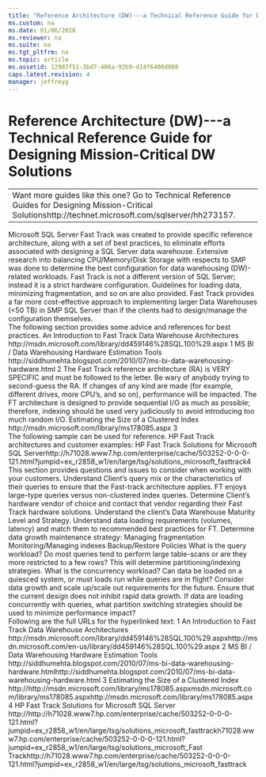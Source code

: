 ```yaml
---
title: "Reference Architecture (DW)---a Technical Reference Guide for Designing Mission-Critical DW Solutions"
ms.custom: na
ms.date: 01/06/2016
ms.reviewer: na
ms.suite: na
ms.tgt_pltfrm: na
ms.topic: article
ms.assetid: 12987f51-3bd7-406a-92b9-d14f6400d008
caps.latest.revision: 4
manager: jeffreyg
---
```

# Reference Architecture (DW)---a Technical Reference Guide for Designing Mission-Critical DW Solutions
<?xml version="1.0" encoding="utf-8"?>
<developerConceptualDocument xmlns="http://ddue.schemas.microsoft.com/authoring/2003/5" xmlns:xlink="http://www.w3.org/1999/xlink" xmlns:xsi="http://www.w3.org/2001/XMLSchema-instance" xsi:schemaLocation="http://ddue.schemas.microsoft.com/authoring/2003/5 http://clixdevr3.blob.core.windows.net/ddueschema/developer.xsd">
  <introduction>
    <table xmlns:caps="http://schemas.microsoft.com/build/caps/2013/11">
      <tbody>
        <tr>
          <TD>
            <para>
              <embeddedLabel>Want more guides like this one?</embeddedLabel> Go to <externalLink><linkText>Technical Reference Guides for Designing Mission-Critical Solutions</linkText><linkUri>http://technet.microsoft.com/sqlserver/hh273157</linkUri></externalLink>.</para>
          </TD>
        </tr>
      </tbody>
    </table>
    <para>Microsoft SQL Server Fast Track was created to provide specific reference architecture, along with a set of best practices, to eliminate efforts associated with designing a SQL Server data warehouse. Extensive research into balancing CPU/Memory/Disk Storage with respects to SMP was done to determine the best configuration for data warehousing (DW)-related workloads.</para>
    <para>Fast Track is not a different version of SQL Server; instead it is a strict hardware configuration. Guidelines for loading data, minimizing fragmentation, and so on are also provided.</para>
    <para>Fast Track provides a far more cost-effective approach to implementing larger Data Warehouses (&lt;50 TB) in SMP SQL Server than if the clients had to design/manage the configuration themselves.</para>
  </introduction>
  <section>
    <title>Best Practices</title>
    <content>
      <para>The following section provides some advice and references for best practices.</para>
      <list class="bullet">
        <listItem>
          <para>
            <externalLink>
              <linkText>An Introduction to Fast Track Data Warehouse Architectures</linkText>
              <linkUri>http://msdn.microsoft.com/library/dd459146%28SQL.100%29.aspx</linkUri>
            </externalLink>
            <superscript>1</superscript>
          </para>
        </listItem>
        <listItem>
          <para>
            <externalLink>
              <linkText>MS BI / Data Warehousing Hardware Estimation Tools</linkText>
              <linkUri>http://siddhumehta.blogspot.com/2010/07/ms-bi-data-warehousing-hardware.html</linkUri>
            </externalLink>
            <superscript>2</superscript>
          </para>
        </listItem>
        <listItem>
          <para>The Fast Track reference architecture (RA) is VERY SPECIFIC and must be followed to the letter. Be wary of anybody trying to second-guess the RA. If changes of any kind are made (for example, different drives, more CPU’s, and so on), performance will be impacted.</para>
        </listItem>
        <listItem>
          <para>The FT architecture is designed to provide sequential I/O as much as possible; therefore, indexing should be used very judiciously to avoid introducing too much random I/O.</para>
        </listItem>
        <listItem>
          <para>
            <externalLink>
              <linkText>Estimating the Size of a Clustered Index</linkText>
              <linkUri>http://msdn.microsoft.com/library/ms178085.aspx</linkUri>
            </externalLink>
            <superscript>3</superscript>
          </para>
        </listItem>
      </list>
    </content>
  </section>
  <section>
    <title>Case Studies and References</title>
    <content>
      <para>The following sample can be used for reference.</para>
      <list class="bullet">
        <listItem>
          <para>HP Fast Track architectures and customer examples: <externalLink><linkText>HP Fast Track Solutions for Microsoft SQL Server</linkText><linkUri>http://h71028.www7.hp.com/enterprise/cache/503252-0-0-0-121.html?jumpid=ex_r2858_w1/en/large/tsg/solutions_microsoft_fasttrack</linkUri></externalLink><superscript>4</superscript></para>
        </listItem>
      </list>
    </content>
  </section>
  <section>
    <title>Questions and Considerations</title>
    <content>
      <para>This section provides questions and issues to consider when working with your customers.</para>
      <list class="bullet">
        <listItem>
          <para>Understand Client’s query mix or the characteristics of their queries to ensure that the Fast-track architecture applies. FT enjoys large-type queries versus non-clustered index queries.</para>
        </listItem>
        <listItem>
          <para>Determine Client’s hardware vendor of choice and contact that vendor regarding their Fast Track hardware solutions.</para>
        </listItem>
        <listItem>
          <para>Understand the client’s Data Warehouse Maturity Level and Strategy.</para>
        </listItem>
        <listItem>
          <para>Understand data loading requirements (volumes, latency) and match them to recommended best practices for FT.</para>
        </listItem>
        <listItem>
          <para>Determine data growth maintenance strategy:</para>
          <list class="bullet">
            <listItem>
              <para>Managing fragmentation</para>
            </listItem>
            <listItem>
              <para>Monitoring/Managing indexes</para>
            </listItem>
            <listItem>
              <para>Backup/Restore Policies</para>
            </listItem>
          </list>
        </listItem>
        <listItem>
          <para>What is the query workload? Do most queries tend to perform large table-scans or are they more restricted to a few rows? This will determine partitioning/indexing strategies.</para>
        </listItem>
        <listItem>
          <para>What is the concurrency workload? Can data be loaded on a quiesced system, or must loads run while queries are in flight?</para>
        </listItem>
        <listItem>
          <para>Consider data growth and scale up/scale out requirements for the future. Ensure that the current design does not inhibit rapid data growth.</para>
        </listItem>
        <listItem>
          <para>If data are loading concurrently with queries, what partition switching strategies should be used to minimize performance impact?</para>
        </listItem>
      </list>
    </content>
  </section>
  <section>
    <title>Appendix</title>
    <content>
      <para>Following are the full URLs for the hyperlinked text:</para>
      <para>
        <superscript>1</superscript> An Introduction to Fast Track Data Warehouse Architectures  <externalLink><linkText>http://msdn.microsoft.com/library/dd459146%28SQL.100%29.aspx</linkText><linkUri>http://msdn.microsoft.com/en-us/library/dd459146%28SQL.100%29.aspx</linkUri></externalLink></para>
      <para>
        <superscript>2</superscript> MS BI / Data Warehousing Hardware Estimation Tools  <externalLink><linkText>http://siddhumehta.blogspot.com/2010/07/ms-bi-data-warehousing-hardware.html</linkText><linkUri>http://siddhumehta.blogspot.com/2010/07/ms-bi-data-warehousing-hardware.html</linkUri></externalLink></para>
      <para>
        <superscript>3</superscript> Estimating the Size of a Clustered Index  <externalLink><linkText>http://</linkText><linkUri>http://msdn.microsoft.com/library/ms178085.aspx</linkUri></externalLink><externalLink><linkText>msdn.microsoft.com/library/ms178085.aspx</linkText><linkUri>http://msdn.microsoft.com/library/ms178085.aspx</linkUri></externalLink></para>
      <para>
        <superscript>4</superscript> HP Fast Track Solutions for Microsoft SQL Server  <externalLink><linkText>http://</linkText><linkUri>http://h71028.www7.hp.com/enterprise/cache/503252-0-0-0-121.html?jumpid=ex_r2858_w1/en/large/tsg/solutions_microsoft_fasttrack</linkUri></externalLink><externalLink><linkText>h71028.www7.hp.com/enterprise/cache/503252-0-0-0-121.html?jumpid=ex_r2858_w1/en/large/tsg/solutions_microsoft_Fast Track</linkText><linkUri>http://h71028.www7.hp.com/enterprise/cache/503252-0-0-0-121.html?jumpid=ex_r2858_w1/en/large/tsg/solutions_microsoft_fasttrack</linkUri></externalLink></para>
    </content>
  </section>
  <relatedTopics />
</developerConceptualDocument>